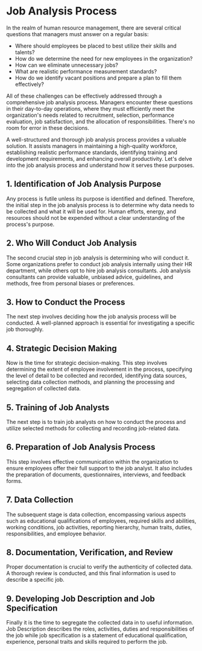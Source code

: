 # Job Analysis Process

In the realm of human resource management, there are several critical questions that managers must answer on a regular basis:

- Where should employees be placed to best utilize their skills and talents?
- How do we determine the need for new employees in the organization?
- How can we eliminate unnecessary jobs?
- What are realistic performance measurement standards?
- How do we identify vacant positions and prepare a plan to fill them effectively?

All of these challenges can be effectively addressed through a comprehensive job analysis process. Managers encounter these questions in their day-to-day operations, where they must efficiently meet the organization's needs related to recruitment, selection, performance evaluation, job satisfaction, and the allocation of responsibilities. There's no room for error in these decisions.

A well-structured and thorough job analysis process provides a valuable solution. It assists managers in maintaining a high-quality workforce, establishing realistic performance standards, identifying training and development requirements, and enhancing overall productivity. Let's delve into the job analysis process and understand how it serves these purposes.

## 1. Identification of Job Analysis Purpose

Any process is futile unless its purpose is identified and defined. Therefore, the initial step in the job analysis process is to determine why data needs to be collected and what it will be used for. Human efforts, energy, and resources should not be expended without a clear understanding of the process's purpose.

## 2. Who Will Conduct Job Analysis

The second crucial step in job analysis is determining who will conduct it. Some organizations prefer to conduct job analysis internally using their HR department, while others opt to hire job analysis consultants. Job analysis consultants can provide valuable, unbiased advice, guidelines, and methods, free from personal biases or preferences.

## 3. How to Conduct the Process

The next step involves deciding how the job analysis process will be conducted. A well-planned approach is essential for investigating a specific job thoroughly.

## 4. Strategic Decision Making

Now is the time for strategic decision-making. This step involves determining the extent of employee involvement in the process, specifying the level of detail to be collected and recorded, identifying data sources, selecting data collection methods, and planning the processing and segregation of collected data.

## 5. Training of Job Analysts

The next step is to train job analysts on how to conduct the process and utilize selected methods for collecting and recording job-related data.

## 6. Preparation of Job Analysis Process

This step involves effective communication within the organization to ensure employees offer their full support to the job analyst. It also includes the preparation of documents, questionnaires, interviews, and feedback forms.

## 7. Data Collection

The subsequent stage is data collection, encompassing various aspects such as educational qualifications of employees, required skills and abilities, working conditions, job activities, reporting hierarchy, human traits, duties, responsibilities, and employee behavior.

## 8. Documentation, Verification, and Review

Proper documentation is crucial to verify the authenticity of collected data. A thorough review is conducted, and this final information is used to describe a specific job.

## 9. Developing Job Description and Job Specification

Finally it is the time to segregate the collected data in to useful information. Job Description describes the roles, activities, duties and responsibilities of the job while job specification is a statement of educational qualification, experience, personal traits and skills required to perform the job.